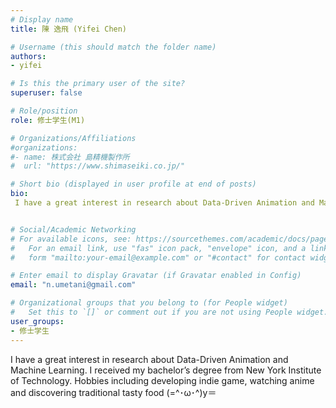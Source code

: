 ```yaml
---
# Display name
title: 陳 逸⾶ (Yifei Chen)

# Username (this should match the folder name)
authors:
- yifei

# Is this the primary user of the site?
superuser: false

# Role/position
role: 修士学生(M1)

# Organizations/Affiliations
#organizations:
#- name: 株式会社 島精機製作所
#  url: "https://www.shimaseiki.co.jp/"

# Short bio (displayed in user profile at end of posts)
bio: 
 I have a great interest in research about Data-Driven Animation and Machine Learning. 


# Social/Academic Networking
# For available icons, see: https://sourcethemes.com/academic/docs/page-builder/#icons
#   For an email link, use "fas" icon pack, "envelope" icon, and a link in the
#   form "mailto:your-email@example.com" or "#contact" for contact widget.

# Enter email to display Gravatar (if Gravatar enabled in Config)
email: "n.umetani@gmail.com"

# Organizational groups that you belong to (for People widget)
#   Set this to `[]` or comment out if you are not using People widget.
user_groups:
- 修士学生
---
```


I have a great interest in research about Data-Driven Animation and Machine Learning. I received my bachelor’s degree from New York Institute of Technology. Hobbies including developing indie game, watching anime and discovering traditional tasty food (=^･ω･^)y＝







